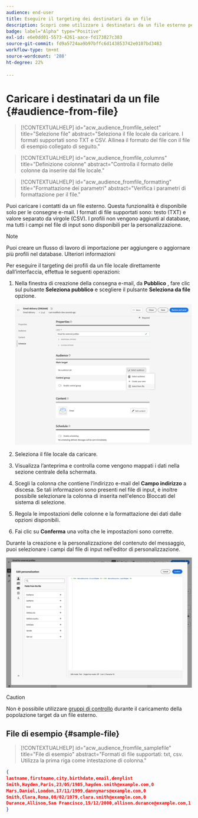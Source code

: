 ```yaml
---
audience: end-user
title: Eseguire il targeting dei destinatari da un file
description: Scopri come utilizzare i destinatari da un file esterno per creare il pubblico delle e-mail
badge: label="Alpha" type="Positive"
exl-id: e6e0dd01-5573-4261-aace-fd173827c383
source-git-commit: fd9a5724aa9b97bffc6d143853742e0107bd3483
workflow-type: tm+mt
source-wordcount: '288'
ht-degree: 22%

---
```


# Caricare i destinatari da un file {#audience-from-file}

>[!CONTEXTUALHELP]
>id="acw_audience_fromfile_select"
>title="Selezione file"
>abstract="Seleziona il file locale da caricare. I formati supportati sono TXT e CSV. Allinea il formato del file con il file di esempio collegato di seguito."

>[!CONTEXTUALHELP]
>id="acw_audience_fromfile_columns"
>title="Definizione colonne"
>abstract="Controlla il formato delle colonne da inserire dal file locale."

>[!CONTEXTUALHELP]
>id="acw_audience_fromfile_formatting"
>title="Formattazione dei parametri"
>abstract="Verifica i parametri di formattazione per il file."

Puoi caricare i contatti da un file esterno. Questa funzionalità è disponibile solo per le consegne e-mail. I formati di file supportati sono: testo (TXT) e valore separato da virgole (CSV). I profili non vengono aggiunti al database, ma tutti i campi nel file di input sono disponibili per la personalizzazione.

>[!NOTE]
>
>Puoi creare un flusso di lavoro di importazione per aggiungere o aggiornare più profili nel database. Ulteriori informazioni


Per eseguire il targeting dei profili da un file locale direttamente dall’interfaccia, effettua le seguenti operazioni:

1. Nella finestra di creazione della consegna e-mail, da **Pubblico** , fare clic sul pulsante **Seleziona pubblico** e scegliere il pulsante **Seleziona da file** opzione.

   ![](assets/select-from-file.png)

1. Seleziona il file locale da caricare.
1. Visualizza l’anteprima e controlla come vengono mappati i dati nella sezione centrale della schermata.
1. Scegli la colonna che contiene l’indirizzo e-mail del **Campo indirizzo** a discesa. Se tali informazioni sono presenti nel file di input, è inoltre possibile selezionare la colonna di inserita nell&#39;elenco Bloccati del sistema di selezione.
1. Regola le impostazioni delle colonne e la formattazione dei dati dalle opzioni disponibili.
1. Fai clic su **Conferma** una volta che le impostazioni sono corrette.

Durante la creazione e la personalizzazione del contenuto del messaggio, puoi selezionare i campi dal file di input nell’editor di personalizzazione.

![](assets/select-external-perso.png)

>[!CAUTION]
>
>Non è possibile utilizzare [gruppi di controllo](control-group.md) durante il caricamento della popolazione target da un file esterno.

## File di esempio {#sample-file}

>[!CONTEXTUALHELP]
>id="acw_audience_fromfile_samplefile"
>title="File di esempio"
>abstract="Formati di file supportati: txt, csv. Utilizza la prima riga come intestazione di colonna."


```json
{
lastname,firstname,city,birthdate,email,denylist
Smith,Hayden,Paris,23/05/1985,hayden.smith@example.com,0
Mars,Daniel,London,17/11/1999,dannymars@example.com,0
Smith,Clara,Roma,08/02/1979,clara.smith@example.com,0
Durance,Allison,San Francisco,15/12/2000,allison.durance@example.com,1
}
```
